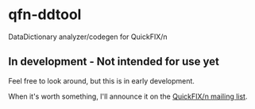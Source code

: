 # qfn-ddtool
DataDictionary analyzer/codegen for QuickFIX/n


## In development - Not intended for use yet

Feel free to look around, but this is in early development.

When it's worth something, I'll announce it on the [QuickFIX/n mailing list](http://quickfixn.org/help/).
